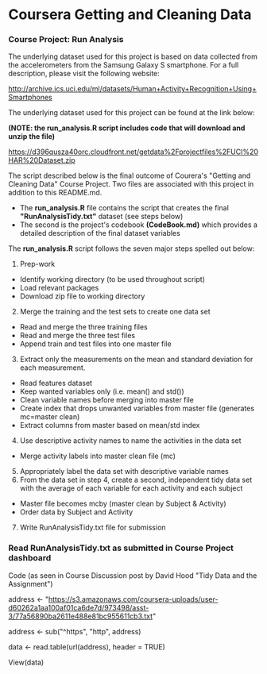 # Coursera Getting and Cleaning Data
### Course Project: Run Analysis

The underlying dataset used for this project is based on data collected from the accelerometers from the Samsung Galaxy S smartphone. For a full description, please visit the following website:

http://archive.ics.uci.edu/ml/datasets/Human+Activity+Recognition+Using+Smartphones

The underlying dataset used for this project can be found at the link below:

**(NOTE: the run_analysis.R script includes code that will download and unzip the file)**

https://d396qusza40orc.cloudfront.net/getdata%2Fprojectfiles%2FUCI%20HAR%20Dataset.zip 

The script described below is the final outcome of Courera's "Getting and Cleaning Data" Course Project. Two files are associated with this project in addition to this README.md.
* The **run_analysis.R** file contains the script that creates the final **"RunAnalysisTidy.txt"** dataset (see steps below)
* The second is the project's codebook **(CodeBook.md)** which provides a detailed description of the final dataset variables

The **run_analysis.R** script follows the seven major steps spelled out below:

1. Prep-work
  * Identify working directory (to be used throughout script)
  * Load relevant packages
  * Download zip file to working directory
2. Merge the training and the test sets to create one data set
  * Read and merge the three training files
  * Read and merge the three test files
  * Append train and test files into one master file
3. Extract only the measurements on the mean and standard deviation for each measurement.
  * Read features dataset
  * Keep wanted variables only (i.e. mean() and std())
  * Clean variable names before merging into master file
  * Create index that drops unwanted variables from master file (generates mc=master clean)
  * Extract columns from master based on mean/std index
4. Use descriptive activity names to name the activities in the data set
  * Merge activity labels into master clean file (mc)
5. Appropriately label the data set with descriptive variable names
6. From the data set in step 4, create a second, independent tidy data set with the average of each variable for each activity and each subject
  * Master file becomes mcby (master clean by Subject & Activity)
  * Order data by Subject and Activity
7. Write RunAnalysisTidy.txt file for submission

### Read RunAnalysisTidy.txt as submitted in Course Project dashboard

Code (as seen in Course Discussion post by David Hood "Tidy Data and the Assignment")

address <- "https://s3.amazonaws.com/coursera-uploads/user-d60262a1aa100af01ca6de7d/973498/asst-3/77a56890ba2611e488e81bc955611cb3.txt"

address <- sub("^https", "http", address)

data <- read.table(url(address), header = TRUE)

View(data)

